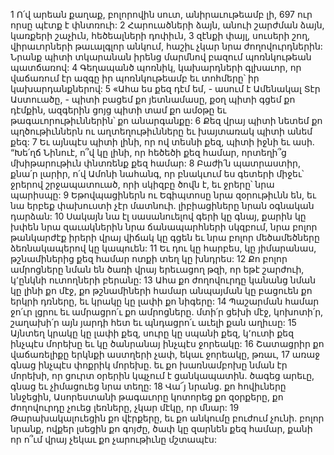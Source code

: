 1 Ո՛վ արեան քաղաք,
բոլորովին սուտ,
անիրաւութեամբ լի,
697 ուր որսը պէտք է փնտռուի:
2 Հարուածների ձայն,
անուի շարժման ձայն,
կառքերի շաչիւն,
հեծեալների դոփիւն,
3 զէնքի փայլ, սուսերի շող,
վիրաւորների թաւալգլոր անկում,
հաշիւ չկար նրա ժողովուրդներին: Նրանք պիտի տկարանան իրենց մարմնով բազում պոռնկութեան պատճառով:
4 Գեղապանծ պոռնիկ,
կախարդների գլխաւոր,
որ վաճառում էր ազգը իր պոռնկութեամբ
եւ տոհմերը՝ իր կախարդանքներով:
5 «Ահա ես քեզ դէմ եմ, - ասում է Ամենակալ Տէր Աստուածը, -
պիտի բացեմ քո յետնամասը,
քօղ պիտի գցեմ քո դէմքին,
ազգերին ցոյց պիտի տամ քո ամօթը
եւ թագաւորութիւններին՝ քո անարգանքը:
6 Քեզ վրայ պիտի նետեմ քո պղծութիւններն ու աղտեղութիւնները
եւ խայտառակ պիտի անեմ քեզ:
7 Եւ այնպէս պիտի լինի,
որ ով տեսնի քեզ, պիտի իջնի եւ ասի.
“Խե՛ղճ Նինուէ, ո՞վ կը լինի, որ հեծեծի քեզ համար,
որտեղի՞ց մխիթարութիւն փնտռենք քեզ համար:
8 Բաժի՛ն պատրաստիր, քնա՛ր լարիր, ո՛վ Ամոնի նահանգ,
որ բնակւում ես գետերի միջեւ՝ ջրերով շրջապատուած,
որի սկիզբը ծովն է,
եւ ջրերը՝ նրա պարիսպը:
9 Եթովպացիներն ու Եգիպտոսը նրա զօրութիւնն են,
եւ նա երբեք փախուստի չէր մատնուի.
լիբիացիները նրան օգնական դարձան:
10 Սակայն նա էլ սասանուելով գերի կը գնայ,
քարին կը խփեն նրա զաւակներին նրա ճանապարհների սկզբում,
նրա բոլոր թանկարժէք իրերի վրայ վիճակ կը գցեն
եւ նրա բոլոր մեծամեծները ձեռնակապերով կը կապուեն:
11 Եւ դու կը հարբես, կը յիմարանաս,
թշնամիներից քեզ համար ոտքի տեղ կը խնդրես:
12 Քո բոլոր ամրոցները նման են ծառի վրայ երեւացող թզի,
որ եթէ շարժուի, կ՚ընկնի ուտողների բերանը:
13 Ահա քո ժողովուրդը կանանց նման կը լինի քո մէջ,
քո թշնամիների համար անպայման կը բացուեն քո երկրի դռները,
եւ կրակը կը լափի քո նիգերը:
14 Պաշարման համար ջո՛ւր լցրու եւ ամրացրո՛ւ քո ամրոցները.
մտի՛ր ցեխի մէջ, կոխոտի՛ր,
շաղախի՛ր այն յարդի հետ եւ պնդացրո՛ւ աւելի քան աղիւսը:
15 Այնտեղ կրակը կը լափի քեզ,
սուրը կը սպանի քեզ,
կ՚ուտի քեզ ինչպէս մորեխը
եւ կը ծանրանայ ինչպէս ջորեակը:
16 Շատացրիր քո վաճառելիքը երկնքի աստղերի չափ,
եկաւ ջորեակը, թռաւ,
17 առաջ գնաց ինչպէս փոքրիկ մորեխը.
եւ քո խառնամբոխը նման էր մորեխի,
որ ցուրտ օրերին կպչում է ցանկապատին.
ծագեց արեւը, գնաց եւ չիմացուեց նրա տեղը:
18 Վա՜յ նրանց.
քո հովիւները ննջեցին,
Ասորեստանի թագաւորը կոտորեց քո զօրքերը,
քո ժողովուրդը չուեց լեռները,
չկար մէկը, որ մնար:
19 Թարախակալուեցին քո վէրքերը,
եւ քո անկումը բուժում չունի.
բոլոր նրանք, ովքեր լսեցին քո գոյժը,
ծափ կը զարնեն քեզ համար,
քանի որ ո՞ւմ վրայ չեկաւ քո չարութիւնը մշտապէս:
































